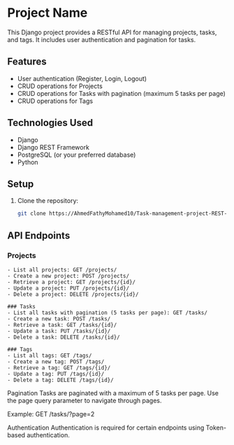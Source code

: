 # Project Name

This Django project provides a RESTful API for managing projects, tasks, and tags. It includes user authentication and pagination for tasks.

## Features

- User authentication (Register, Login, Logout)
- CRUD operations for Projects
- CRUD operations for Tasks with pagination (maximum 5 tasks per page)
- CRUD operations for Tags

## Technologies Used

- Django
- Django REST Framework
- PostgreSQL (or your preferred database)
- Python

## Setup

1. Clone the repository:

   ```bash
   git clone https://AhmedFathyMohamed10/Task-management-project-REST-PostgreSQL.git

## API Endpoints
### Projects
```
- List all projects: GET /projects/
- Create a new project: POST /projects/
- Retrieve a project: GET /projects/{id}/
- Update a project: PUT /projects/{id}/
- Delete a project: DELETE /projects/{id}/
```

```
### Tasks
- List all tasks with pagination (5 tasks per page): GET /tasks/
- Create a new task: POST /tasks/
- Retrieve a task: GET /tasks/{id}/
- Update a task: PUT /tasks/{id}/
- Delete a task: DELETE /tasks/{id}/
```

```
### Tags
- List all tags: GET /tags/
- Create a new tag: POST /tags/
- Retrieve a tag: GET /tags/{id}/
- Update a tag: PUT /tags/{id}/
- Delete a tag: DELETE /tags/{id}/
```

Pagination
Tasks are paginated with a maximum of 5 tasks per page. Use the page query parameter to navigate through pages.

Example: GET /tasks/?page=2

Authentication
Authentication is required for certain endpoints using Token-based authentication.


